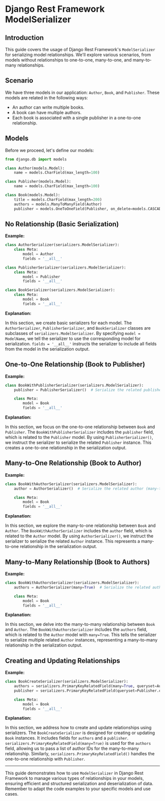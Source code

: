 # Django Rest Framework ModelSerializer

## Introduction

This guide covers the usage of Django Rest Framework's `ModelSerializer` for serializing model relationships. We'll explore various scenarios, from models without relationships to one-to-one, many-to-one, and many-to-many relationships.

## Scenario

We have three models in our application: `Author`, `Book`, and `Publisher`. These models are related in the following ways:

- An author can write multiple books.
- A book can have multiple authors.
- Each book is associated with a single publisher in a one-to-one relationship.

## Models

Before we proceed, let's define our models:

```python
from django.db import models

class Author(models.Model):
    name = models.CharField(max_length=100)

class Publisher(models.Model):
    name = models.CharField(max_length=100)

class Book(models.Model):
    title = models.CharField(max_length=200)
    authors = models.ManyToManyField(Author)
    publisher = models.OneToOneField(Publisher, on_delete=models.CASCADE)
```

## No Relationship (Basic Serialization)

**Example:**

```python
class AuthorSerializer(serializers.ModelSerializer):
    class Meta:
        model = Author
        fields = '__all__'

class PublisherSerializer(serializers.ModelSerializer):
    class Meta:
        model = Publisher
        fields = '__all__'

class BookSerializer(serializers.ModelSerializer):
    class Meta:
        model = Book
        fields = '__all__'
```

**Explanation:**

In this section, we create basic serializers for each model. The `AuthorSerializer`, `PublisherSerializer`, and `BookSerializer` classes are subclasses of `serializers.ModelSerializer`. By specifying `model = ModelName`, we tell the serializer to use the corresponding model for serialization. `fields = '__all__'` instructs the serializer to include all fields from the model in the serialization output.

## One-to-One Relationship (Book to Publisher)

**Example:**

```python
class BookWithPublisherSerializer(serializers.ModelSerializer):
    publisher = PublisherSerializer()  # Serialize the related publisher (one-to-one)

    class Meta:
        model = Book
        fields = '__all__'
```

**Explanation:**

In this section, we focus on the one-to-one relationship between `Book` and `Publisher`. The `BookWithPublisherSerializer` includes the `publisher` field, which is related to the `Publisher` model. By using `PublisherSerializer()`, we instruct the serializer to serialize the related `Publisher` instance. This creates a one-to-one relationship in the serialization output.

## Many-to-One Relationship (Book to Author)

**Example:**

```python
class BookWithAuthorSerializer(serializers.ModelSerializer):
    author = AuthorSerializer()  # Serialize the related author (many-to-one)

    class Meta:
        model = Book
        fields = '__all__'
```

**Explanation:**

In this section, we explore the many-to-one relationship between `Book` and `Author`. The `BookWithAuthorSerializer` includes the `author` field, which is related to the `Author` model. By using `AuthorSerializer()`, we instruct the serializer to serialize the related `Author` instance. This represents a many-to-one relationship in the serialization output.

## Many-to-Many Relationship (Book to Authors)

**Example:**

```python
class BookWithAuthorsSerializer(serializers.ModelSerializer):
    authors = AuthorSerializer(many=True)  # Serialize the related authors (many-to-many)

    class Meta:
        model = Book
        fields = '__all__'
```

**Explanation:**

In this section, we delve into the many-to-many relationship between `Book` and `Author`. The `BookWithAuthorsSerializer` includes the `authors` field, which is related to the `Author` model with `many=True`. This tells the serializer to serialize multiple related `Author` instances, representing a many-to-many relationship in the serialization output.

## Creating and Updating Relationships

**Example:**

```python
class BookCreateSerializer(serializers.ModelSerializer):
    authors = serializers.PrimaryKeyRelatedField(many=True, queryset=Author.objects.all())
    publisher = serializers.PrimaryKeyRelatedField(queryset=Publisher.objects.all())  # One-to-one

    class Meta:
        model = Book
        fields = '__all__'
```

**Explanation:**

In this section, we address how to create and update relationships using serializers. The `BookCreateSerializer` is designed for creating or updating `Book` instances. It includes fields for `authors` and a `publisher`. `serializers.PrimaryKeyRelatedField(many=True)` is used for the `authors` field, allowing us to pass a list of author IDs for the many-to-many relationship. Similarly, `serializers.PrimaryKeyRelatedField()` handles the one-to-one relationship with `Publisher`.

---

This guide demonstrates how to use `ModelSerializer` in Django Rest Framework to manage various types of relationships in your models, ensuring efficient and structured serialization and deserialization of data. Remember to adapt the code examples to your specific models and use cases.
